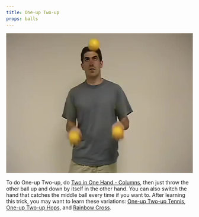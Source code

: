 ```yaml
---
title: One-up Two-up
props: balls
---
```


![One-up Two-up](site/videos/poster/oneuptwoup.jpg)

To do One-up Two-up, do [Two in One Hand - Columns](site/en/twoinonehand-columns/README.md), then just throw the other ball up and down by itself in the other hand. You can also switch the hand that catches the middle ball every time if you want to. After learning this trick, you may want to learn these variations: [One-up Two-up Tennis](site/en/one-uptwo-uptennis/README.md), [One-up Two-up Hops](site/en/one-uptwo-uphops/README.md), and [Rainbow Cross](site/en/rainbowcross/README.md).


